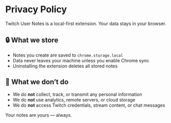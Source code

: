 # Privacy Policy

Twitch User Notes is a local-first extension. Your data stays in your browser.

## 🔒 What we store

- Notes you create are saved to `chrome.storage.local`
- Data never leaves your machine unless you enable Chrome sync
- Uninstalling the extension deletes all stored notes

## 🚫 What we don’t do

- We do **not** collect, track, or transmit any personal information
- We do **not** use analytics, remote servers, or cloud storage
- We do **not** access Twitch credentials, stream content, or chat messages

Your notes are yours — always.
